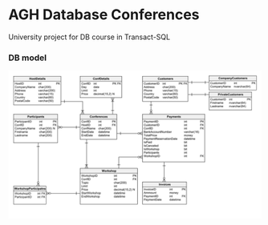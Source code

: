 # AGH Database Conferences

University project for DB course in Transact-SQL

### DB model
![model](assets/Database_Model_for_Conference_Management_System.png)

